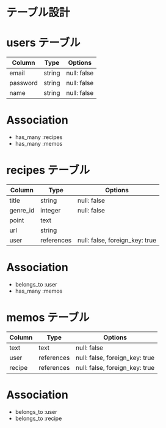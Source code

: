 # テーブル設計

# users テーブル
| Column     | Type   | Options     |
| ---------- | ------ | ----------- |
| email      | string | null: false |
| password   | string | null: false |
| name       | string | null: false |

# Association
- has_many :recipes
- has_many :memos


# recipes テーブル
| Column     | Type       | Options                        |
| ---------- | ---------- | ------------------------------ |
| title      | string     | null: false                    |
| genre_id   | integer    | null: false                    |
| point      | text       |                                |
| url        | string     |                                |
| user       | references | null: false, foreign_key: true |

# Association
- belongs_to :user
- has_many :memos


# memos テーブル
| Column    | Type       | Options                        |
| --------- | ---------- | ------------------------------ |
| text      | text       | null: false                    |
| user      | references | null: false, foreign_key: true |
| recipe    | references | null: false, foreign_key: true |

# Association

- belongs_to :user
- belongs_to :recipe